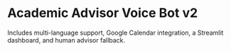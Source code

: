 # Academic Advisor Voice Bot v2
Includes multi-language support, Google Calendar integration, a Streamlit dashboard, and human advisor fallback.